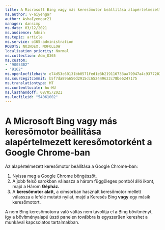 ```yaml
---
title: A Microsoft Bing vagy más keresőmotor beállítása alapértelmezett keresőmotorként a Google Chrome-ban
ms.author: v-aiyengar
author: AshaIyengar21
manager: dansimp
ms.date: 03/12/2021
ms.audience: Admin
ms.topic: article
ms.service: o365-administration
ROBOTS: NOINDEX, NOFOLLOW
localization_priority: Normal
ms.collection: Adm_O365
ms.custom:
- "9005302"
- "9162"
ms.openlocfilehash: e74d53c60131bb0571fed1e3b219116733aa79947a4c93772039da3bee0660d8
ms.sourcegitcommit: b5f7da89a650d2915dc652449623c78be6247175
ms.translationtype: MT
ms.contentlocale: hu-HU
ms.lasthandoff: 08/05/2021
ms.locfileid: "54061002"
---
```

# <a name="set-microsoft-bing-or-another-search-engine-as-the-default-search-engine-in-google-chrome"></a>A Microsoft Bing vagy más keresőmotor beállítása alapértelmezett keresőmotorként a Google Chrome-ban

Az alapértelmezett keresőmotor beállítása a Google Chrome-ban:

1. Nyissa meg a Google Chrome böngészőt.
1. A jobb felső sarokban válassza a három függőleges pontból álló ikont, majd a Három **Gépház.**
1. A **keresőmotor alatt,** a címsorban használt keresőmotor mellett válassza a lefelé mutató nyilat, majd a Keresés Bing **vagy** egy másik keresőmotort. 

A nem Bing keresőmotorra való váltás nem távolítja el a Bing bővítményt, így a bővítményalapú úszó panelen továbbra is egyszerűen kereshet a munkával kapcsolatos tartalmakban.
